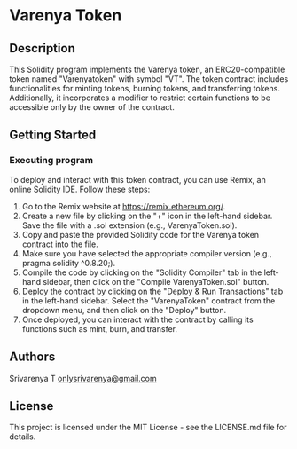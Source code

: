 # Varenya Token

## Description

This Solidity program implements the Varenya token, an ERC20-compatible token named "Varenyatoken" with symbol "VT". The token contract includes functionalities for minting tokens, burning tokens, and transferring tokens. Additionally, it incorporates a modifier to restrict certain functions to be accessible only by the owner of the contract.

## Getting Started

### Executing program

To deploy and interact with this token contract, you can use Remix, an online Solidity IDE. Follow these steps:

1. Go to the Remix website at https://remix.ethereum.org/.
2. Create a new file by clicking on the "+" icon in the left-hand sidebar. Save the file with a .sol extension (e.g., VarenyaToken.sol).
3. Copy and paste the provided Solidity code for the Varenya token contract into the file.
4. Make sure you have selected the appropriate compiler version (e.g., pragma solidity ^0.8.20;).
5. Compile the code by clicking on the "Solidity Compiler" tab in the left-hand sidebar, then click on the "Compile VarenyaToken.sol" button.
6. Deploy the contract by clicking on the "Deploy & Run Transactions" tab in the left-hand sidebar. Select the "VarenyaToken" contract from the dropdown menu, and then click on the "Deploy" button.
7. Once deployed, you can interact with the contract by calling its functions such as mint, burn, and transfer.

## Authors

Srivarenya T
onlysrivarenya@gmail.com

## License

This project is licensed under the MIT License - see the LICENSE.md file for details.
